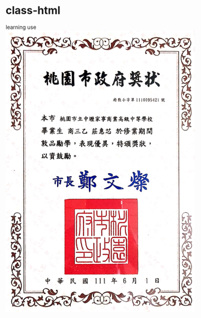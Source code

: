 # class-html
learning use
![image](https://github.com/Cindy1116/class-html/blob/2-3tree/%E7%95%A2%E5%85%B8%E7%8D%B2%E7%8D%8E_3.jpg)







